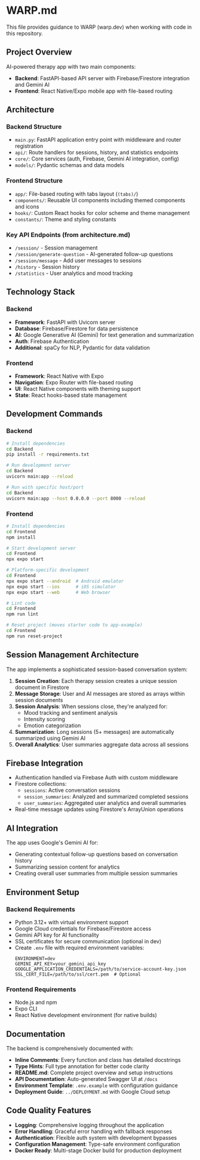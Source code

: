 # WARP.md

This file provides guidance to WARP (warp.dev) when working with code in this repository.

## Project Overview

AI-powered therapy app with two main components:
- **Backend**: FastAPI-based API server with Firebase/Firestore integration and Gemini AI
- **Frontend**: React Native/Expo mobile app with file-based routing

## Architecture

### Backend Structure
- `main.py`: FastAPI application entry point with middleware and router registration
- `api/`: Route handlers for sessions, history, and statistics endpoints
- `core/`: Core services (auth, Firebase, Gemini AI integration, config)
- `models/`: Pydantic schemas and data models

### Frontend Structure
- `app/`: File-based routing with tabs layout (`(tabs)/`)
- `components/`: Reusable UI components including themed components and icons
- `hooks/`: Custom React hooks for color scheme and theme management
- `constants/`: Theme and styling constants

### Key API Endpoints (from architecture.md)
- `/session/` - Session management
- `/session/generate-question` - AI-generated follow-up questions
- `/session/message` - Add user messages to sessions
- `/history` - Session history
- `/statistics` - User analytics and mood tracking

## Technology Stack

### Backend
- **Framework**: FastAPI with Uvicorn server
- **Database**: Firebase/Firestore for data persistence
- **AI**: Google Generative AI (Gemini) for text generation and summarization
- **Auth**: Firebase Authentication
- **Additional**: spaCy for NLP, Pydantic for data validation

### Frontend
- **Framework**: React Native with Expo
- **Navigation**: Expo Router with file-based routing
- **UI**: React Native components with theming support
- **State**: React hooks-based state management

## Development Commands

### Backend
```bash
# Install dependencies
cd Backend
pip install -r requirements.txt

# Run development server
cd Backend
uvicorn main:app --reload

# Run with specific host/port
cd Backend
uvicorn main:app --host 0.0.0.0 --port 8000 --reload
```

### Frontend
```bash
# Install dependencies
cd Frontend
npm install

# Start development server
cd Frontend
npx expo start

# Platform-specific development
cd Frontend
npx expo start --android  # Android emulator
npx expo start --ios      # iOS simulator
npx expo start --web      # Web browser

# Lint code
cd Frontend
npm run lint

# Reset project (moves starter code to app-example)
cd Frontend
npm run reset-project
```

## Session Management Architecture

The app implements a sophisticated session-based conversation system:

1. **Session Creation**: Each therapy session creates a unique session document in Firestore
2. **Message Storage**: User and AI messages are stored as arrays within session documents
3. **Session Analysis**: When sessions close, they're analyzed for:
   - Mood tracking and sentiment analysis
   - Intensity scoring
   - Emotion categorization
4. **Summarization**: Long sessions (5+ messages) are automatically summarized using Gemini AI
5. **Overall Analytics**: User summaries aggregate data across all sessions

## Firebase Integration

- Authentication handled via Firebase Auth with custom middleware
- Firestore collections:
  - `sessions`: Active conversation sessions
  - `session_summaries`: Analyzed and summarized completed sessions
  - `user_summaries`: Aggregated user analytics and overall summaries
- Real-time message updates using Firestore's ArrayUnion operations

## AI Integration

The app uses Google's Gemini AI for:
- Generating contextual follow-up questions based on conversation history
- Summarizing session content for analytics
- Creating overall user summaries from multiple session summaries

## Environment Setup

### Backend Requirements
- Python 3.12+ with virtual environment support
- Google Cloud credentials for Firebase/Firestore access
- Gemini API key for AI functionality
- SSL certificates for secure communication (optional in dev)
- Create `.env` file with required environment variables:
  ```env
  ENVIRONMENT=dev
  GEMINI_API_KEY=your_gemini_api_key
  GOOGLE_APPLICATION_CREDENTIALS=/path/to/service-account-key.json
  SSL_CERT_FILE=/path/to/ssl/cert.pem  # Optional
  ```

### Frontend Requirements
- Node.js and npm
- Expo CLI
- React Native development environment (for native builds)

## Documentation

The backend is comprehensively documented with:
- **Inline Comments**: Every function and class has detailed docstrings
- **Type Hints**: Full type annotation for better code clarity
- **README.md**: Complete project overview and setup instructions
- **API Documentation**: Auto-generated Swagger UI at `/docs`
- **Environment Template**: `.env.example` with configuration guidance
- **Deployment Guide**: `../DEPLOYMENT.md` with Google Cloud setup

## Code Quality Features

- **Logging**: Comprehensive logging throughout the application
- **Error Handling**: Graceful error handling with fallback responses
- **Authentication**: Flexible auth system with development bypasses
- **Configuration Management**: Type-safe environment configuration
- **Docker Ready**: Multi-stage Docker build for production deployment
